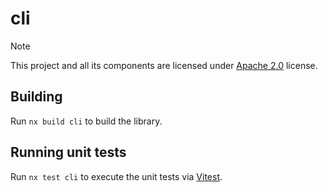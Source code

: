 # cli

> [!NOTE]
> This project and all its components are licensed under [Apache 2.0](./LICENSE) license.

## Building

Run `nx build cli` to build the library.

## Running unit tests

Run `nx test cli` to execute the unit tests via [Vitest](https://vitest.dev/).
